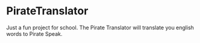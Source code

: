 # PirateTranslator

Just a fun project for school. The Pirate Translator will translate you english words to Pirate Speak.
